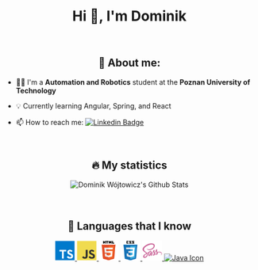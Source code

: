 <h1 align="center">Hi 👋, I'm Dominik</h1>
<br>
<h2 align="center">👨 About me:</h2>

- 👨‍🎓 I'm a **Automation and Robotics** student at the **Poznan University of Technology**

- 💡 Currently learning Angular, Spring, and React

- 📫 How to reach me: [![Linkedin Badge](https://img.shields.io/badge/-baldmaan-blue?style=flat&logo=Linkedin&logoColor=white)](https://www.linkedin.com/in/dominik-wojtowicz/)
<br>
<h2 align="center">🔥 My statistics</h2>
<div align="center">
  <img style="width: 420px;" alt="Dominik Wójtowicz's Github Stats" src="https://github-readme-streak-stats.herokuapp.com?user=baldmaan&theme=github-dark-blue&hide_border=true"/>
</div>
<br>
<br>
<h2 align="center">🚀 Languages that I know</h2>

<div align="center">
  <a href="https://www.typescriptlang.org/" target="_blank" rel="noreferrer"> <img src="https://raw.githubusercontent.com/devicons/devicon/master/icons/typescript/typescript-original.svg" alt="typescript" width="40" height="40"/> </a> 
<a href="https://developer.mozilla.org/en-US/docs/Web/JavaScript" target="_blank" rel="noreferrer"> <img src="https://raw.githubusercontent.com/devicons/devicon/master/icons/javascript/javascript-original.svg" alt="javascript" width="40" height="40"/> </a> 
<a href="https://www.w3.org/html/" target="_blank" rel="noreferrer"> <img src="https://raw.githubusercontent.com/devicons/devicon/master/icons/html5/html5-original-wordmark.svg" alt="html5" width="40" height="40"/> </a> 
<a href="https://www.w3schools.com/css/" target="_blank" rel="noreferrer"> <img src="https://raw.githubusercontent.com/devicons/devicon/master/icons/css3/css3-original-wordmark.svg" alt="css3" width="40" height="40"/> </a>
<a href="https://sass-lang.com" target="_blank" rel="noreferrer"> <img src="https://raw.githubusercontent.com/devicons/devicon/master/icons/sass/sass-original.svg" alt="sass" width="40" height="40"/> </a> 
<a href="https://www.w3schools.com/java/" target="_blank" rel="noreferrer"> <img src="https://cdn.icon-icons.com/icons2/2415/PNG/512/java_original_wordmark_logo_icon_146459.png" alt="Java Icon" width="40" height="40"/> </a>
</div>
